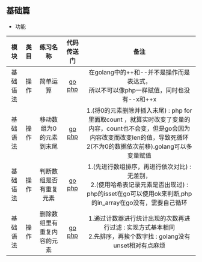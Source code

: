 ## 基础篇

* 功能

|             模块                    |  类目                   |                 练习名称   |    代码传送门   |   备注   |
| :------: | :-----------: | :---------------------: | :------: | :------: |
|     基础语法  |  操作  |   简单运算   |  [go](https://github.com/hanbinglove/golang/blob/main/basic/operation/i.go)  [php](https://github.com/hanbinglove/golang/blob/main/basic/operation/i.php) | 在golang中的++和--并不是操作而是表达式，<br>所以不可以像php一样赋值，同时也没有--x和++x     |
|     基础语法  |  操作  |   移动数组为0的元素到末尾   |  [go](https://github.com/hanbinglove/golang/blob/main/basic/moveZeroes/main.go)  [php](https://github.com/hanbinglove/golang/blob/main/basic/moveZeroes/main.php) | 1.(将0的元素删除并插入末尾) : php for里面取count ，就算实时改变了变量的内容，count也不会变，但是go会因为内容改变而改变len的值，导致死循环<br>2(不为0的数据依次前移).golang可以多变量赋值    |
|     基础语法  |  操作  |   判断数组是否有重复元素   |  [go](https://github.com/hanbinglove/golang/blob/main/basic/checkRepeat/main.go)  [php](https://github.com/hanbinglove/golang/blob/main/basic/checkRepeat/main.php) | 1.(先进行数组排序，再进行依次对比) : 无差别，<br>2.(使用哈希表记录元素是否出现过) : php的isset在go可以使用ok来判断,php的in_array在go没有，需要自己循环    |
|     基础语法  |  操作  |   删除数组里有重复内容的元素   |  [go](https://github.com/hanbinglove/golang/blob/main/basic/showOne/main.go)  [php](https://github.com/hanbinglove/golang/blob/main/basic/showOne/main.php) | 1.通过计数器进行统计出现的次数再进行过滤 : 实现方式基本相同<br>2.先排序，再挨个数字找 :  golang没有unset相对有点麻烦   |
